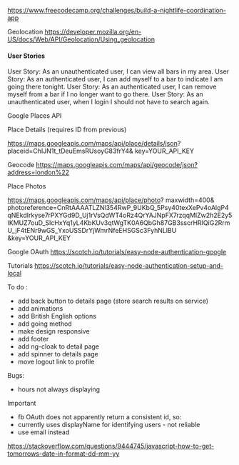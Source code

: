 https://www.freecodecamp.org/challenges/build-a-nightlife-coordination-app 

Geolocation 
https://developer.mozilla.org/en-US/docs/Web/API/Geolocation/Using_geolocation

#### User Stories 
User Story: As an unauthenticated user, I can view all bars in my area.
User Story: As an authenticated user, I can add myself to a bar to indicate I am going there tonight.
User Story: As an authenticated user, I can remove myself from a bar if I no longer want to go there.
User Story: As an unauthenticated user, when I login I should not have to search again.

Google Places API


Place Details (requires ID from previous)

https://maps.googleapis.com/maps/api/place/details/json?
placeid=ChIJN1t_tDeuEmsRUsoyG83frY4&
key=YOUR_API_KEY

Geocode 
https://maps.googleapis.com/maps/api/geocode/json?address=london%22


Place Photos 

https://maps.googleapis.com/maps/api/place/photo?
maxwidth=400& photoreference=CnRtAAAATLZNl354RwP_9UKbQ_5Psy40texXePv4oAlgP4qNEkdIrkyse7rPXYGd9D_Uj1rVsQdWT4oRz4QrYAJNpFX7rzqqMlZw2h2E2y5IKMUZ7ouD_SlcHxYq1yL4KbKUv3qtWgTK0A6QbGh87GB3sscrHRIQiG2RrmU_jF4tENr9wGS_YxoUSSDrYjWmrNfeEHSGSc3FyhNLlBU
&key=YOUR_API_KEY

Google OAuth
https://scotch.io/tutorials/easy-node-authentication-google 

Tutorials
https://scotch.io/tutorials/easy-node-authentication-setup-and-local

To do :  
- add back button to details page (store search results on service)
- add animations
- add British English options
- add going method
- make design responsive
- add footer
- add ng-cloak to detail page
- add spinner to details page
- move logout link to profile

Bugs: 

- hours not always displaying

Important 
- fb OAuth does not apparently return a consistent id, so: 
- currently uses displayName for identifying users - not reliable 
- use email instead

https://stackoverflow.com/questions/9444745/javascript-how-to-get-tomorrows-date-in-format-dd-mm-yy



